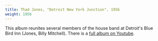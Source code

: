 ```yaml
---
title: Thad Jones, "Detroit New York Junction", 1956
weight: 1956
---
```

This album reunites several members of the house band at Detroit's
Blue Bird Inn (Jones, Billy Mitchell). There is a
[full album on Youtube](https://www.youtube.com/watch?v=dKQaV22GZhg).

